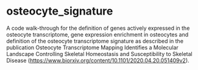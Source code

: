 # osteocyte_signature
A code walk-through for the definition of genes actively expressed in the osteocyte transcriptome, gene expression enrichment in osteocytes and definition of the osteocyte transcriptome signature as described in the publication Osteocyte Transcriptome Mapping Identifies a Molecular Landscape Controlling Skeletal Homeostasis and Susceptibility to Skeletal Disease (https://www.biorxiv.org/content/10.1101/2020.04.20.051409v2).
